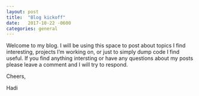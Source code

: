 ```yaml
---
layout: post
title:  "Blog kickoff"
date:   2017-10-22 -0600
categories: general
---
```


Welcome to my blog. I will be using this space to post about topics I find interesting, projects I’m working on, or just to simply dump code I find useful. If you find anything intersting or have any questions about my posts please leave a comment and I will try to respond.

Cheers,

Hadi
